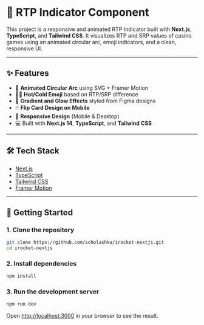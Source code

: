 # 🎰 RTP Indicator Component

This project is a responsive and animated RTP Indicator built with **Next.js**, **TypeScript**, and **Tailwind CSS**. It visualizes RTP and SRP values of casino games using an animated circular arc, emoji indicators, and a clean, responsive UI.

---

## ✨ Features

-   🔁 **Animated Circular Arc** using SVG + Framer Motion
-   🧊🔥 **Hot/Cold Emoji** based on RTP/SRP difference
-   🎨 **Gradient and Glow Effects** styled from Figma designs
-   🃏 **Flip Card Design on Mobile**
-   📱 **Responsive Design** (Mobile & Desktop)
-   💻 Built with **Next.js 14**, **TypeScript**, and **Tailwind CSS**

---

## 🛠 Tech Stack

-   [Next.js](https://nextjs.org/)
-   [TypeScript](https://www.typescriptlang.org/)
-   [Tailwind CSS](https://tailwindcss.com/)
-   [Framer Motion](https://www.framer.com/motion/)

---

## 🚀 Getting Started

### 1. Clone the repository

```bash
git clone https://github.com/scholashka/irocket-nextjs.git
cd irocket-nextjs
```

### 2. Install dependencies

```bash
npm install
```

### 3. Run the development server

```bash
npm run dev
```

Open [http://localhost:3000](http://localhost:3000) in your browser to see the result.
